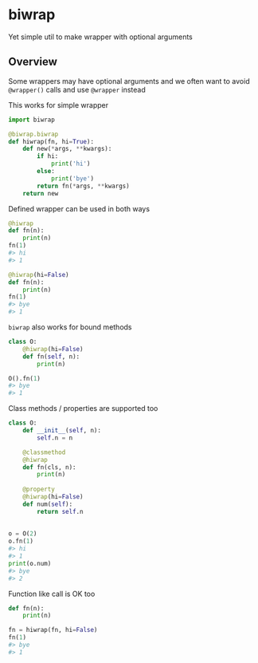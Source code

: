 # biwrap
Yet simple util to make wrapper with optional arguments


## Overview
Some wrappers may have optional arguments and we often want to avoid `@wrapper()` calls and use `@wrapper` instead

This works for simple wrapper
```python
import biwrap

@biwrap.biwrap
def hiwrap(fn, hi=True):
    def new(*args, **kwargs):
        if hi:
            print('hi')
        else:
            print('bye')
        return fn(*args, **kwargs)
    return new
```

Defined wrapper can be used in both ways

```python
@hiwrap
def fn(n):
    print(n)
fn(1)
#> hi
#> 1

@hiwrap(hi=False)
def fn(n):
    print(n)
fn(1)
#> bye
#> 1
```

`biwrap` also works for bound methods

```python
class O:
    @hiwrap(hi=False)
    def fn(self, n):
        print(n)

O().fn(1)
#> bye
#> 1
```

Class methods / properties are supported too
```python
class O:
    def __init__(self, n):
        self.n = n

    @classmethod
    @hiwrap
    def fn(cls, n):
        print(n)
    
    @property
    @hiwrap(hi=False)
    def num(self):
        return self.n
        
        
o = O(2)
o.fn(1)
#> hi
#> 1
print(o.num)
#> bye
#> 2
```

Function like call is OK too

```python
def fn(n):
    print(n)

fn = hiwrap(fn, hi=False)
fn(1)
#> bye
#> 1
```
